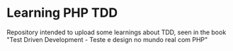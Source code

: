 # Learning PHP TDD
Repository intended to upload some learnings about TDD, seen in the book "Test Driven Development  - Teste e design no mundo real com PHP"
